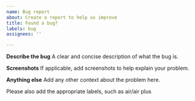 ```yaml
---
name: Bug report
about: Create a report to help us improve
title: Found a bug?
labels: bug
assignees: ''

---
```


**Describe the bug**
A clear and concise description of what the bug is.

**Screenshots**
If applicable, add screenshots to help explain your problem.

**Anything else**
Add any other context about the problem here.

Please also add the appropriate labels, such as air/air plus
